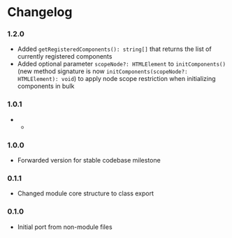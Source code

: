 Changelog
=========

### 1.2.0

* Added `getRegisteredComponents(): string[]` that returns the list of currently registered components
* Added optional parameter `scopeNode?: HTMLElement` to `initComponents()` (new method signature is now `initComponents(scopeNode?: HTMLElement): void`) to apply node scope restriction when initializing components in bulk

### 1.0.1

* -

### 1.0.0

* Forwarded version for stable codebase milestone

### 0.1.1

* Changed module core structure to class export

### 0.1.0

* Initial port from non-module files